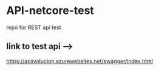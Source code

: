 # API-netcore-test
repo for REST api test

## link to test api  -->

https://apiivolucion.azurewebsites.net/swagger/index.html
